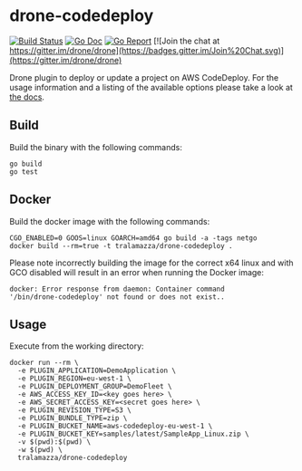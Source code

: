 # drone-codedeploy

[![Build Status](http://beta.drone.io/api/badges/drone-plugins/drone-codedeploy/status.svg)](http://beta.drone.io/drone-plugins/drone-codedeploy)
[![Go Doc](https://godoc.org/github.com/drone-plugins/drone-codedeploy?status.svg)](http://godoc.org/github.com/drone-plugins/drone-codedeploy)
[![Go Report](https://goreportcard.com/badge/github.com/drone-plugins/drone-codedeploy)](https://goreportcard.com/report/github.com/drone-plugins/drone-codedeploy)
[![Join the chat at https://gitter.im/drone/drone](https://badges.gitter.im/Join%20Chat.svg)](https://gitter.im/drone/drone)

Drone plugin to deploy or update a project on AWS CodeDeploy. For the
usage information and a listing of the available options please take a look at
[the docs](DOCS.md).

## Build

Build the binary with the following commands:

```
go build
go test
```

## Docker

Build the docker image with the following commands:

```
CGO_ENABLED=0 GOOS=linux GOARCH=amd64 go build -a -tags netgo
docker build --rm=true -t tralamazza/drone-codedeploy .
```

Please note incorrectly building the image for the correct x64 linux and with
GCO disabled will result in an error when running the Docker image:

```
docker: Error response from daemon: Container command
'/bin/drone-codedeploy' not found or does not exist..
```

## Usage

Execute from the working directory:

```
docker run --rm \
  -e PLUGIN_APPLICATION=DemoApplication \
  -e PLUGIN_REGION=eu-west-1 \
  -e PLUGIN_DEPLOYMENT_GROUP=DemoFleet \
  -e AWS_ACCESS_KEY_ID=<key goes here> \
  -e AWS_SECRET_ACCESS_KEY=<secret goes here> \
  -e PLUGIN_REVISION_TYPE=S3 \
  -e PLUGIN_BUNDLE_TYPE=zip \
  -e PLUGIN_BUCKET_NAME=aws-codedeploy-eu-west-1 \
  -e PLUGIN_BUCKET_KEY=samples/latest/SampleApp_Linux.zip \
  -v $(pwd):$(pwd) \
  -w $(pwd) \
  tralamazza/drone-codedeploy
```
